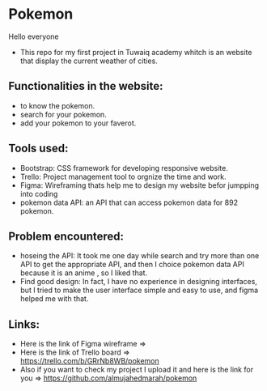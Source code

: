 # Pokemon

Hello everyone

* This repo for my first project in Tuwaiq academy whitch is an website that display the current weather of cities.

## Functionalities in the website:
* to know the pokemon.
* search for your pokemon.
* add your pokemon to your faverot.

## Tools used:
* Bootstrap: CSS framework for developing responsive website.
* Trello: Project management tool to orgnize the time and work.
* Figma: Wireframing thats help me to design my website befor jumpping into coding
* pokemon data API: an API that can access pokemon data for 892 pokemon.

## Problem encountered:
* hoseing the API: It took me one day while search and try more than one API to get the appropriate API, and then I choice pokemon data API because it is an anime , so I liked that.
* Find good design: In fact, I have no experience in designing interfaces, but I tried to make the user interface simple and easy to use, and figma helped me with that.
## Links:
* Here is the link of Figma wireframe => 
* Here is the link of Trello board => https://trello.com/b/GRrNb8WB/pokemon
* Also if you want to check my project I upload it and here is the link for you => https://github.com/almujahedmarah/pokemon